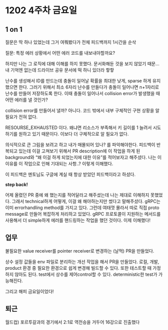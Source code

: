 # 1202 4주차 금요일

## 1 on 1

질문은 딱 하나 있었는데 그거 여쭤봤다가 전체 피드백까지 1시간을 순삭

질문: 특정 에러 상황에서 어떤 에러 코드를 내보내야할까요?

하지만 나는 그 로직에 대해 이해를 하지 못했다. 문서화해둔 것을 보지 않았기 때문... 내 기억엔 없는데 드라이브 공유 문서에 떡 하니 있더라 핳핳

난수를 생성해서 ID를 만드는데 충돌이 일어날 확률을 최대한 낮게, sparse 하게 유지했으면 한다. 그러기 위해서 최소 6자리 난수를 만들다가 충돌이 일어나면 n+1자리로 난수를 만들어 저장하도록 한다. 이때 충돌이 일어나서 collision error가 발생했을 때 어떤 에러를 낼 것인가?

collision error를 만들어서 낼까? 아니다. 코드 밖에서 내부 구체적인 구현 상황을 알 필요가 전혀 없다.

RESOURSE_EXHAUSTED 이다. 왜냐면 리소스가 부족해서 키 길이를 1 늘려서 시도하기를 원하고 있기 때문이다. 이보다 더 구체적으로 알 필요가 없다.

의식적으로 큰 그림을 보려고 하고 내가 매몰되어 있나? 를 파악해야한다. 피드백이 반복되고 있는데 이걸 고쳐보기 위해서 PR description에 이 작업을 하게 된 background와 “왜 이걸 하게 되었는지에 대한 이유”를 적어보자고 해주셨다. 나는 이 이유를 이 작업으로 인해 기대되는 사항..? 이렇게 이해했다.

이 피드백은 멘토님도 구글에 계실 때 항상 받았던 피드백이라고 하셨다.

**step back!**

어제 올렸던 PR 중에 왜 했는지를 적어달라고 해주셨는데 나는 제대로 이해하지 못했었다. 그래서 technical하게 어떻게, 이걸 왜 해야하는지만 썼다고 말해주셨다.
gRPC는 이미 errorhandling method를 가지고 있다. 그런데 여태껏 몰라서 따로 직접 proto message로 만들어 복잡하게 처리하고 있었다. gRPC 프로토콜이 지원하는 메서드를 사용해서 더 simple하게 에러를 핸드링하는 작업을 했던 것이다. 이제 이해했다!

## 업무

불필요한 value receiver를 pointer receiver로 변경하는 (날먹) PR을 만들었다.

상수 설정 값들을 env 파일로 분리하는 개선 작업을 해서 PR을 만들었다. 로컬, 개발, product 환경 중 필요한 환경으로 쉽게 변경해 빌드할 수 있다. 또한 테스트할 때 가정하지 않아도 된다. test에서 상수를 제어control할 수 있다. deterministic한 test가 가능해진다.

그리고 해피 금요일이었다!

## 퇴근

월드컵) 포르투갈과의 경기에서 2:1로 역전승을 거두어 16강으로 진출했다
